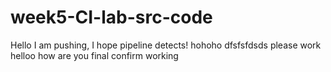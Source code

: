 # week5-CI-lab-src-code

Hello I am pushing, I hope pipeline detects!
hohoho
dfsfsfdsds
please work
helloo how are you
final confirm working
